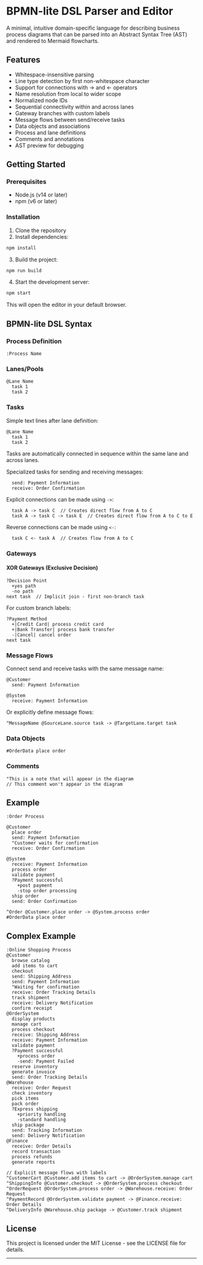 # BPMN-lite DSL Parser and Editor

A minimal, intuitive domain-specific language for describing business process diagrams that can be parsed into an Abstract Syntax Tree (AST) and rendered to Mermaid flowcharts.

## Features

- Whitespace-insensitive parsing
- Line type detection by first non-whitespace character
- Support for connections with -> and <- operators
- Name resolution from local to wider scope
- Normalized node IDs
- Sequential connectivity within and across lanes
- Gateway branches with custom labels
- Message flows between send/receive tasks
- Data objects and associations
- Process and lane definitions
- Comments and annotations
- AST preview for debugging

## Getting Started

### Prerequisites

- Node.js (v14 or later)
- npm (v6 or later)

### Installation

1. Clone the repository
2. Install dependencies:

```bash
npm install
```

3. Build the project:

```bash
npm run build
```

4. Start the development server:

```bash
npm start
```

This will open the editor in your default browser.

## BPMN-lite DSL Syntax

### Process Definition

```
:Process Name
```

### Lanes/Pools

```
@Lane Name
  task 1
  task 2
```

### Tasks

Simple text lines after lane definition:

```
@Lane Name
  task 1
  task 2
```

Tasks are automatically connected in sequence within the same lane and across lanes.

Specialized tasks for sending and receiving messages:

```
  send: Payment Information
  receive: Order Confirmation
```

Explicit connections can be made using `->`:

```
  task A -> task C  // Creates direct flow from A to C
  task A -> task C -> task E  // Creates direct flow from A to C to E
```

Reverse connections can be made using `<-`:

```
  task C <- task A  // Creates flow from A to C
```

### Gateways

#### XOR Gateways (Exclusive Decision)

```
?Decision Point
  +yes path
  -no path
next task  // Implicit join - first non-branch task
```

For custom branch labels:

```
?Payment Method
  +|Credit Card| process credit card
  +|Bank Transfer| process bank transfer
  -|Cancel| cancel order
next task
```

### Message Flows

Connect send and receive tasks with the same message name:

```
@Customer
  send: Payment Information
  
@System
  receive: Payment Information
```

Or explicitly define message flows:

```
^MessageName @SourceLane.source task -> @TargetLane.target task
```

### Data Objects

```
#OrderData place order
```

### Comments

```
"This is a note that will appear in the diagram
// This comment won't appear in the diagram
```

## Example

```
:Order Process

@Customer
  place order
  send: Payment Information
  "Customer waits for confirmation
  receive: Order Confirmation

@System
  receive: Payment Information
  process order
  validate payment
  ?Payment successful
    +post payment
    -stop order processing
  ship order
  send: Order Confirmation

^Order @Customer.place order -> @System.process order
#OrderData place order
```

## Complex Example

```
:Online Shopping Process
@Customer
  browse catalog
  add items to cart
  checkout
  send: Shipping Address
  send: Payment Information
  "Waiting for confirmation
  receive: Order Tracking Details
  track shipment
  receive: Delivery Notification
  confirm receipt
@OrderSystem
  display products
  manage cart
  process checkout
  receive: Shipping Address
  receive: Payment Information
  validate payment
  ?Payment successful
    +process order
    -send: Payment Failed
  reserve inventory
  generate invoice
  send: Order Tracking Details
@Warehouse
  receive: Order Request
  check inventory
  pick items
  pack order
  ?Express shipping
    +priority handling
    -standard handling
  ship package
  send: Tracking Information
  send: Delivery Notification
@Finance
  receive: Order Details
  record transaction
  process refunds
  generate reports

// Explicit message flows with labels
^CustomerCart @Customer.add items to cart -> @OrderSystem.manage cart
^ShippingInfo @Customer.checkout -> @OrderSystem.process checkout
^OrderRequest @OrderSystem.process order -> @Warehouse.receive: Order Request
^PaymentRecord @OrderSystem.validate payment -> @Finance.receive: Order Details
^DeliveryInfo @Warehouse.ship package -> @Customer.track shipment
```

## License

This project is licensed under the MIT License - see the LICENSE file for details.

---